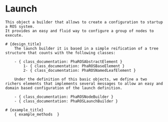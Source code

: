 # Launch

	This object a builder that allows to create a configuration to startup a ROS system. 
	It provides an easy and fluid way to configure a group of nodes to execute.
	
	# {design_title}
		The launch builder it is based in a simple reification of a tree structure that counts with the following classes:
		
		- { class_documentation: PhaROSAbstractElement }
			1- { class_documentation: PhaROSBaseElement }
			2- { class_documentation: PhaROSNamedLeafElement }
		
		Under the definition of this basic objects, we define a two richers elements that implements several messages to allow an easy and domain based configuration of the launch definition.
		
		- { class_documentation: PhaROSNodeBuilder }
		- { class_documentation: PhaROSLaunchBuilder }
		
	# {example_title}
		{ example_methods  }
	
	
	
	
	
	